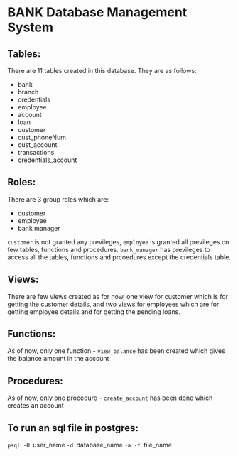# BANK Database Management System

## Tables:

There are 11 tables created in this database. They are as follows:

- bank
- branch
- credentials
- employee
- account
- loan
- customer
- cust_phoneNum
- cust_account
- transactions
- credentials_account

## Roles:

There are 3 group roles which are:

- customer
- employee
- bank manager

`customer` is not granted any previleges, `employee` is granted all previleges on few tables, functions and procedures. `bank_manager` has previleges to access all the tables, functions and prcoedures except the credentials table.

## Views:

There are few views created as for now, one view for customer which is for getting the customer details, and two views for employees which are for getting employee details and for getting the pending loans.

## Functions:

As of now, only one function - `view_balance` has been created which gives the balance amount in the account

## Procedures:

As of now, only one procedure - `create_account` has been done which creates an account

## To run an sql file in postgres:

`psql -U `user_name `-d `database_name `-a -f `file_name
